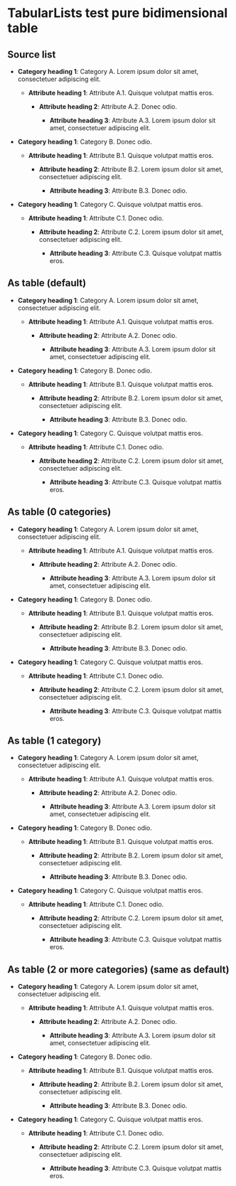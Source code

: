 # TabularLists test pure bidimensional table

## Source list

<div class="tabularlist tabularlist-list" markdown="1">

- **Category heading 1**: Category A. Lorem ipsum dolor sit amet, consectetuer adipiscing elit. 
    
    - **Attribute heading 1**:  Attribute A.1. Quisque volutpat mattis eros.
        
        - **Attribute heading 2**:  Attribute A.2. Donec odio. 
            
            - **Attribute heading 3**:  Attribute A.3. Lorem ipsum dolor sit amet, consectetuer adipiscing elit.
    
- **Category heading 1**: Category B. Donec odio. 
    
    - **Attribute heading 1**:  Attribute B.1. Quisque volutpat mattis eros.
        
        - **Attribute heading 2**:  Attribute B.2. Lorem ipsum dolor sit amet, consectetuer adipiscing elit.
            
            - **Attribute heading 3**:  Attribute B.3. Donec odio.

- **Category heading 1**: Category C. Quisque volutpat mattis eros. 
    
    - **Attribute heading 1**:  Attribute C.1. Donec odio.
        
        - **Attribute heading 2**:  Attribute C.2. Lorem ipsum dolor sit amet, consectetuer adipiscing elit.
            
            - **Attribute heading 3**:  Attribute C.3. Quisque volutpat mattis eros.

</div>

## As table (default)

<div class="tabularlist tabularlist-table" markdown="1">

- **Category heading 1**: Category A. Lorem ipsum dolor sit amet, consectetuer adipiscing elit. 
    
    - **Attribute heading 1**:  Attribute A.1. Quisque volutpat mattis eros.
        
        - **Attribute heading 2**:  Attribute A.2. Donec odio. 
            
            - **Attribute heading 3**:  Attribute A.3. Lorem ipsum dolor sit amet, consectetuer adipiscing elit.
    
- **Category heading 1**: Category B. Donec odio. 
    
    - **Attribute heading 1**:  Attribute B.1. Quisque volutpat mattis eros.
        
        - **Attribute heading 2**:  Attribute B.2. Lorem ipsum dolor sit amet, consectetuer adipiscing elit.
            
            - **Attribute heading 3**:  Attribute B.3. Donec odio.

- **Category heading 1**: Category C. Quisque volutpat mattis eros. 
    
    - **Attribute heading 1**:  Attribute C.1. Donec odio.
        
        - **Attribute heading 2**:  Attribute C.2. Lorem ipsum dolor sit amet, consectetuer adipiscing elit.
            
            - **Attribute heading 3**:  Attribute C.3. Quisque volutpat mattis eros.

</div>

## As table (0 categories)

<div class="tabularlist tabularlist-table-0" markdown="1">

- **Category heading 1**: Category A. Lorem ipsum dolor sit amet, consectetuer adipiscing elit. 
    
    - **Attribute heading 1**:  Attribute A.1. Quisque volutpat mattis eros.
        
        - **Attribute heading 2**:  Attribute A.2. Donec odio. 
            
            - **Attribute heading 3**:  Attribute A.3. Lorem ipsum dolor sit amet, consectetuer adipiscing elit.
    
- **Category heading 1**: Category B. Donec odio. 
    
    - **Attribute heading 1**:  Attribute B.1. Quisque volutpat mattis eros.
        
        - **Attribute heading 2**:  Attribute B.2. Lorem ipsum dolor sit amet, consectetuer adipiscing elit.
            
            - **Attribute heading 3**:  Attribute B.3. Donec odio.

- **Category heading 1**: Category C. Quisque volutpat mattis eros. 
    
    - **Attribute heading 1**:  Attribute C.1. Donec odio.
        
        - **Attribute heading 2**:  Attribute C.2. Lorem ipsum dolor sit amet, consectetuer adipiscing elit.
            
            - **Attribute heading 3**:  Attribute C.3. Quisque volutpat mattis eros.

</div>

## As table (1 category)

<div class="tabularlist tabularlist-table-1" markdown="1">

- **Category heading 1**: Category A. Lorem ipsum dolor sit amet, consectetuer adipiscing elit. 
    
    - **Attribute heading 1**:  Attribute A.1. Quisque volutpat mattis eros.
        
        - **Attribute heading 2**:  Attribute A.2. Donec odio. 
            
            - **Attribute heading 3**:  Attribute A.3. Lorem ipsum dolor sit amet, consectetuer adipiscing elit.
    
- **Category heading 1**: Category B. Donec odio. 
    
    - **Attribute heading 1**:  Attribute B.1. Quisque volutpat mattis eros.
        
        - **Attribute heading 2**:  Attribute B.2. Lorem ipsum dolor sit amet, consectetuer adipiscing elit.
            
            - **Attribute heading 3**:  Attribute B.3. Donec odio.

- **Category heading 1**: Category C. Quisque volutpat mattis eros. 
    
    - **Attribute heading 1**:  Attribute C.1. Donec odio.
        
        - **Attribute heading 2**:  Attribute C.2. Lorem ipsum dolor sit amet, consectetuer adipiscing elit.
            
            - **Attribute heading 3**:  Attribute C.3. Quisque volutpat mattis eros.
    
</div>

## As table (2 or more categories) (same as default)

<div class="tabularlist tabularlist-table-3" markdown="1">

- **Category heading 1**: Category A. Lorem ipsum dolor sit amet, consectetuer adipiscing elit. 
    
    - **Attribute heading 1**:  Attribute A.1. Quisque volutpat mattis eros.
        
        - **Attribute heading 2**:  Attribute A.2. Donec odio. 
            
            - **Attribute heading 3**:  Attribute A.3. Lorem ipsum dolor sit amet, consectetuer adipiscing elit.
    
- **Category heading 1**: Category B. Donec odio. 
    
    - **Attribute heading 1**:  Attribute B.1. Quisque volutpat mattis eros.
        
        - **Attribute heading 2**:  Attribute B.2. Lorem ipsum dolor sit amet, consectetuer adipiscing elit.
            
            - **Attribute heading 3**:  Attribute B.3. Donec odio.

- **Category heading 1**: Category C. Quisque volutpat mattis eros. 
    
    - **Attribute heading 1**:  Attribute C.1. Donec odio.
        
        - **Attribute heading 2**:  Attribute C.2. Lorem ipsum dolor sit amet, consectetuer adipiscing elit.
            
            - **Attribute heading 3**:  Attribute C.3. Quisque volutpat mattis eros.

</div>